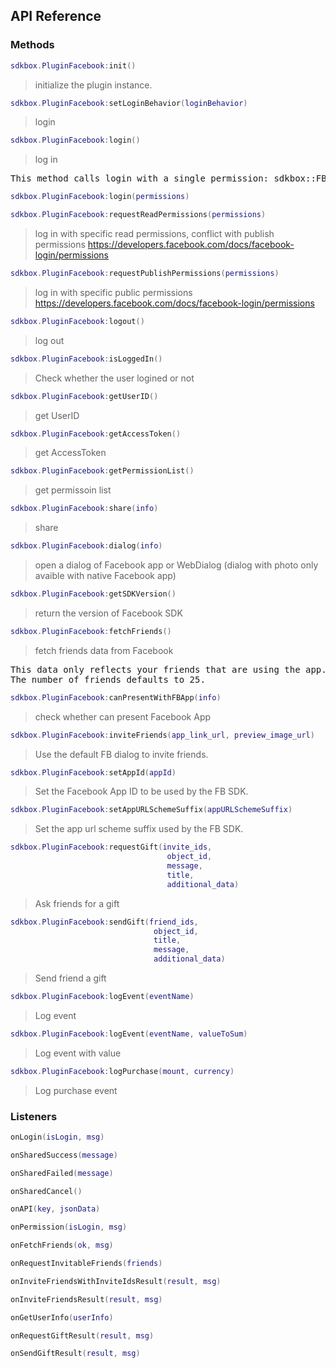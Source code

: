 ## API Reference

### Methods
```lua
sdkbox.PluginFacebook:init()
```
> initialize the plugin instance.

```lua
sdkbox.PluginFacebook:setLoginBehavior(loginBehavior)
```
> login

```lua
sdkbox.PluginFacebook:login()
```
> log in

<pre>
This method calls login with a single permission: sdkbox::FB_PERM_READ_PUBLIC_PROFILE
</pre>

```lua
sdkbox.PluginFacebook:login(permissions)
```

```lua
sdkbox.PluginFacebook:requestReadPermissions(permissions)
```
> log in with specific read permissions, conflict with publish permissions
https://developers.facebook.com/docs/facebook-login/permissions

```lua
sdkbox.PluginFacebook:requestPublishPermissions(permissions)
```
> log in with specific public permissions
https://developers.facebook.com/docs/facebook-login/permissions

```lua
sdkbox.PluginFacebook:logout()
```
> log out

```lua
sdkbox.PluginFacebook:isLoggedIn()
```
> Check whether the user logined or not

```lua
sdkbox.PluginFacebook:getUserID()
```
> get UserID

```lua
sdkbox.PluginFacebook:getAccessToken()
```
> get AccessToken

```lua
sdkbox.PluginFacebook:getPermissionList()
```
> get permissoin list

```lua
sdkbox.PluginFacebook:share(info)
```
> share

```lua
sdkbox.PluginFacebook:dialog(info)
```
> open a dialog of Facebook app or WebDialog (dialog with photo only avaible with native Facebook app)

```lua
sdkbox.PluginFacebook:getSDKVersion()
```
> return the version of Facebook SDK

```lua
sdkbox.PluginFacebook:fetchFriends()
```
> fetch friends data from Facebook

<pre>
This data only reflects your friends that are using the app.
The number of friends defaults to 25.
</pre>

```lua
sdkbox.PluginFacebook:canPresentWithFBApp(info)
```
> check whether can present Facebook App

```lua
sdkbox.PluginFacebook:inviteFriends(app_link_url, preview_image_url)
```
> Use the default FB dialog to invite friends.

```lua
sdkbox.PluginFacebook:setAppId(appId)
```
> Set the Facebook App ID to be used by the FB SDK.

```lua
sdkbox.PluginFacebook:setAppURLSchemeSuffix(appURLSchemeSuffix)
```
> Set the app url scheme suffix used by the FB SDK.

```lua
sdkbox.PluginFacebook:requestGift(invite_ids,
                                   object_id,
                                   message,
                                   title,
                                   additional_data)
```
> Ask friends for a gift

```lua
sdkbox.PluginFacebook:sendGift(friend_ids,
                                object_id,
                                title,
                                message,
                                additional_data)
```
> Send friend a gift

```lua
sdkbox.PluginFacebook:logEvent(eventName)
```
> Log event

```lua
sdkbox.PluginFacebook:logEvent(eventName, valueToSum)
```
> Log event with value

```lua
sdkbox.PluginFacebook:logPurchase(mount, currency)
```
> Log purchase event


### Listeners
```lua
onLogin(isLogin, msg)
```

```lua
onSharedSuccess(message)
```

```lua
onSharedFailed(message)
```

```lua
onSharedCancel()
```

```lua
onAPI(key, jsonData)
```

```lua
onPermission(isLogin, msg)
```

```lua
onFetchFriends(ok, msg)
```

```lua
onRequestInvitableFriends(friends)
```

```lua
onInviteFriendsWithInviteIdsResult(result, msg)
```

```lua
onInviteFriendsResult(result, msg)
```

```lua
onGetUserInfo(userInfo)
```

```lua
onRequestGiftResult(result, msg)
```

```lua
onSendGiftResult(result, msg)
```


